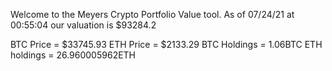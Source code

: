 Welcome to the Meyers Crypto Portfolio Value tool. 
As of 07/24/21 at 00:55:04 our valuation is $93284.2 

BTC Price = $33745.93
 ETH Price = $2133.29
BTC Holdings = 1.06BTC
 ETH holdings = 26.960005962ETH 
